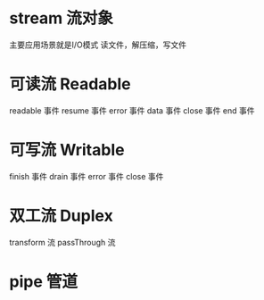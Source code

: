 # stream 流对象

主要应用场景就是I/O模式
读文件，解压缩，写文件

# 可读流 Readable
readable 事件
resume 事件
error 事件
data 事件
close 事件
end 事件

# 可写流 Writable
finish 事件
drain 事件
error 事件
close 事件

# 双工流 Duplex
transform 流
passThrough 流

# pipe 管道